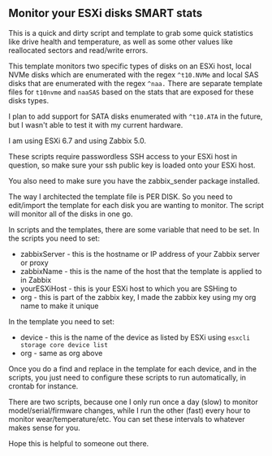 ##  Monitor your ESXi disks SMART stats

This is a quick and dirty script and template to grab some quick statistics like drive health and temperature, as well as some other values like reallocated sectors and read/write errors.

This template monitors two specific types of disks on an ESXi host, local NVMe disks which are enumerated with the regex `^t10.NVMe` and local SAS disks that are enumerated with the regex `^naa.`
There are separate template files for `t10nvme` and `naaSAS` based on the stats that are exposed for these disks types.

I plan to add support for SATA disks enumerated with `^t10.ATA` in the future, but I wasn't able to test it with my current hardware.

I am using ESXi 6.7 and using Zabbix 5.0.

These scripts require passwordless SSH access to your ESXi host in question, so make sure your ssh public key is loaded onto your ESXi host.

You also need to make sure you have the zabbix_sender package installed.

The way I architected the template file is PER DISK.
So you need to edit/import the template for each disk you are wanting to monitor.
The script will monitor all of the disks in one go.

In scripts and the templates, there are some variable that need to be set.
In the scripts you need to set:
* zabbixServer - this is the hostname or IP address of your Zabbix server or proxy
* zabbixName - this is the name of the host that the template is applied to in Zabbix
* yourESXiHost - this is your ESXi host to which you are SSHing to
* org - this is part of the zabbix key, I made the zabbix key using my org name to make it unique
 

In the template you need to set:
* device - this is the name of the device as listed by ESXi using `esxcli storage core device list`
* org - same as org above


Once you do a find and replace in the template for each device, and in the scripts, you just need to configure these scripts to run automatically, in crontab for instance.

There are two scripts, because one I only run once a day (slow) to monitor model/serial/firmware changes, while I run the other (fast) every hour to monitor wear/temperature/etc. You can set these intervals to whatever makes sense for you.

Hope this is helpful to someone out there.
